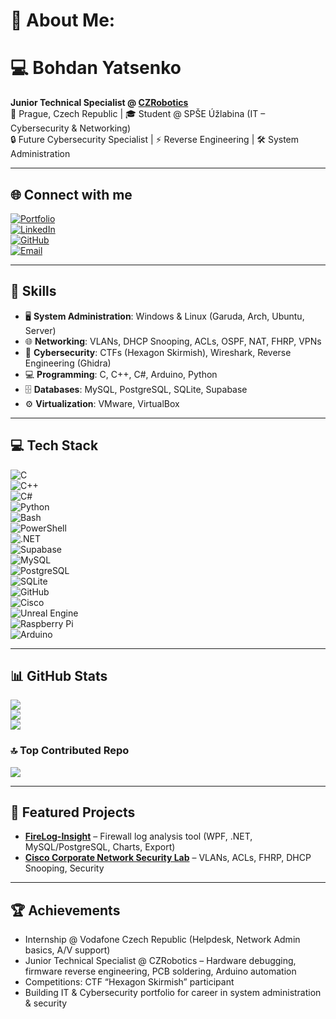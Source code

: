 # 💫 About Me:
# 💻 Bohdan Yatsenko  
**Junior Technical Specialist @ [CZRobotics](https://czrobotics.cz)**  
📍 Prague, Czech Republic | 🎓 Student @ SPŠE Úžlabina (IT – Cybersecurity & Networking)  
🔒 Future Cybersecurity Specialist | ⚡ Reverse Engineering | 🛠️ System Administration  

---

## 🌐 Connect with me
[![Portfolio](https://img.shields.io/badge/🌍_Portfolio-bohdan.admstore.cz-blue)](https://bohdan.admstore.cz)  
[![LinkedIn](https://img.shields.io/badge/-LinkedIn-0A66C2?logo=linkedin&logoColor=white)](https://linkedin.com/in/bohdan-yatsenko-880a4831b)  
[![GitHub](https://img.shields.io/badge/-GitHub-181717?logo=github&logoColor=white)](https://github.com/Rincodev)  
[![Email](https://img.shields.io/badge/-Email-D14836?logo=gmail&logoColor=white)](mailto:jacenbo1226@gmail.com)  

---

## 🚀 Skills
- 🖥️ **System Administration**: Windows & Linux (Garuda, Arch, Ubuntu, Server)  
- 🌐 **Networking**: VLANs, DHCP Snooping, ACLs, OSPF, NAT, FHRP, VPNs  
- 🔐 **Cybersecurity**: CTFs (Hexagon Skirmish), Wireshark, Reverse Engineering (Ghidra)  
- 💻 **Programming**: C, C++, C#, Arduino, Python  
- 🗄️ **Databases**: MySQL, PostgreSQL, SQLite, Supabase  
- ⚙️ **Virtualization**: VMware, VirtualBox  

---

## 💻 Tech Stack
![C](https://img.shields.io/badge/c-%2300599C.svg?style=for-the-badge&logo=c&logoColor=white)  
![C++](https://img.shields.io/badge/c++-%2300599C.svg?style=for-the-badge&logo=c%2B%2B&logoColor=white)  
![C#](https://img.shields.io/badge/c%23-%23239120.svg?style=for-the-badge&logo=csharp&logoColor=white)  
![Python](https://img.shields.io/badge/python-3670A0?style=for-the-badge&logo=python&logoColor=ffdd54)  
![Bash](https://img.shields.io/badge/bash-%23121011.svg?style=for-the-badge&logo=gnu-bash&logoColor=white)  
![PowerShell](https://img.shields.io/badge/PowerShell-%235391FE.svg?style=for-the-badge&logo=powershell&logoColor=white)  
![.NET](https://img.shields.io/badge/.NET-5C2D91?style=for-the-badge&logo=.net&logoColor=white)  
![Supabase](https://img.shields.io/badge/Supabase-3ECF8E?style=for-the-badge&logo=supabase&logoColor=white)  
![MySQL](https://img.shields.io/badge/mysql-4479A1.svg?style=for-the-badge&logo=mysql&logoColor=white)  
![PostgreSQL](https://img.shields.io/badge/postgres-%23316192.svg?style=for-the-badge&logo=postgresql&logoColor=white)  
![SQLite](https://img.shields.io/badge/sqlite-%2307405e.svg?style=for-the-badge&logo=sqlite&logoColor=white)  
![GitHub](https://img.shields.io/badge/github-%23121011.svg?style=for-the-badge&logo=github&logoColor=white)  
![Cisco](https://img.shields.io/badge/cisco-%23049fd9.svg?style=for-the-badge&logo=cisco&logoColor=black)  
![Unreal Engine](https://img.shields.io/badge/unrealengine-%23313131.svg?style=for-the-badge&logo=unrealengine&logoColor=white)  
![Raspberry Pi](https://img.shields.io/badge/-Raspberry_Pi-C51A4A?style=for-the-badge&logo=Raspberry-Pi)  
![Arduino](https://img.shields.io/badge/-Arduino-00979D?style=for-the-badge&logo=Arduino&logoColor=white)  

---

## 📊 GitHub Stats
![](https://github-readme-stats.vercel.app/api?username=Rincodev&theme=nightowl&show_icons=true)  
![](https://nirzak-streak-stats.vercel.app/?user=Rincodev&theme=nightowl)  
![](https://github-readme-stats.vercel.app/api/top-langs/?username=Rincodev&layout=compact&theme=nightowl)  

### 🔝 Top Contributed Repo
![](https://github-contributor-stats.vercel.app/api?username=Rincodev&limit=5&theme=nightowl&combine_all_yearly_contributions=true)  

---

## 📌 Featured Projects
- [**FireLog-Insight**](https://github.com/Rincodev/Firelog-Insight) – Firewall log analysis tool (WPF, .NET, MySQL/PostgreSQL, Charts, Export)  
- [**Cisco Corporate Network Security Lab**](https://bohdan.admstore.cz/portfolio.html) – VLANs, ACLs, FHRP, DHCP Snooping, Security
  
---

## 🏆 Achievements
- Internship @ Vodafone Czech Republic (Helpdesk, Network Admin basics, A/V support)  
- Junior Technical Specialist @ CZRobotics – Hardware debugging, firmware reverse engineering, PCB soldering, Arduino automation  
- Competitions: CTF “Hexagon Skirmish” participant  
- Building IT & Cybersecurity portfolio for career in system administration & security  
